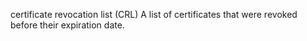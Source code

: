 certificate revocation list (CRL)
A list of certificates that were revoked before their expiration date.